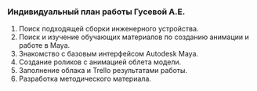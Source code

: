 ### Индивидуальный план работы Гусевой А.Е.

1. Поиск подходящей сборки инженерного устройства.
2. Поиск и изучение обучающих материалов по созданию анимации и работе в Maya.
3. Знакомство с базовым интерфейсом Autodesk Maya.
4. Создание роликов с анимацией облета модели.
5. Заполнение облака и Trello результатами работы.
6. Разработка методического материала.

